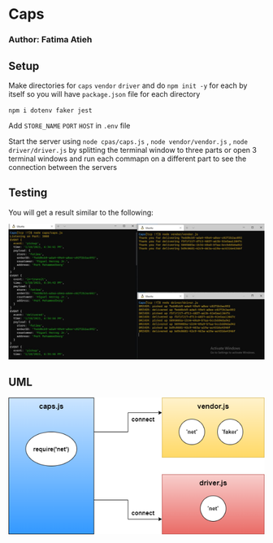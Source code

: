 # Caps

### Author: Fatima Atieh


## Setup

Make directories for `caps` `vendor` `driver` and do `npm init -y` for each by itself so you will have `package.json` file for each directory

`npm i dotenv faker jest`

Add `STORE_NAME` `PORT` `HOST` in `.env` file

Start the server using `node cpas/caps.js` , `node vendor/vendor.js` , `node driver/driver.js` by splitting the terminal window to three parts or open 3 terminal windows and run each commapn on a different part to see the connection between the servers


## Testing

You will get a result similar to the following:

![caps-17](assets/class-17.JPG)



## UML

![tcp](assets/tcp.png)